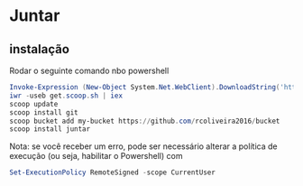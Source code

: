 # Juntar
 
## instalação

Rodar o seguinte comando nbo powershell

```powershell
Invoke-Expression (New-Object System.Net.WebClient).DownloadString('https://get.scoop.sh')
iwr -useb get.scoop.sh | iex
scoop update
scoop install git
scoop bucket add my-bucket https://github.com/rcoliveira2016/bucket
scoop install juntar
```
Nota: se você receber um erro, pode ser necessário alterar a política de execução (ou seja, habilitar o Powershell) com
```powershell
Set-ExecutionPolicy RemoteSigned -scope CurrentUser
```
